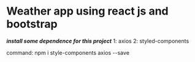 # Weather app using react js and bootstrap

***install some dependence for this project***
1: axios
2: styled-components

command: npm i style-components axios --save